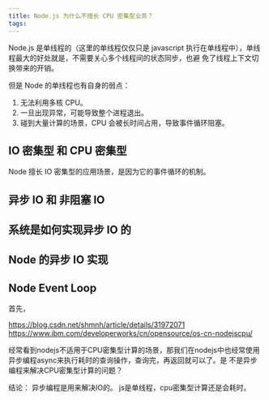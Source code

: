 ```yaml
---
title: Node.js 为什么不擅长 CPU 密集型业务？
tags:
---
```


Node.js 是单线程的（这里的单线程仅仅只是 javascript 执行在单线程中），单线程最大的好处就是，不需要关心多个线程间的状态同步，也避
免了线程上下文切换带来的开销。

但是 Node 的单线程也有自身的弱点：
1. 无法利用多核 CPU。
2. 一旦出现异常，可能导致整个进程退出。
3. 碰到大量计算的场景，CPU 会被长时间占用，导致事件循环阻塞。

## IO 密集型 和 CPU 密集型
Node 擅长 IO 密集型的应用场景，是因为它的事件循环的机制。  
## 异步 IO 和 非阻塞 IO
## 系统是如何实现异步 IO 的
## Node 的异步 IO 实现
## Node Event Loop
首先，

https://blog.csdn.net/shmnh/article/details/31972071
https://www.ibm.com/developerworks/cn/opensource/os-cn-nodejscpu/

经常看到nodejs不适用于CPU密集型计算的场景，那我们在nodejs中也经常使用异步编程async来执行耗时的查询操作，查询完，再返回就可以了。是
不是异步编程来解决CPU密集型计算的问题？

结论：
异步编程是用来解决IO的。
js是单线程，cpu密集型计算还是会耗时。
